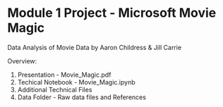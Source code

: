 # Module 1 Project - Microsoft Movie Magic

Data Analysis of Movie Data by Aaron Childress & Jill Carrie

Overview: 
1. Presentation - Movie_Magic.pdf
2. Techical Notebook - Movie_Magic.ipynb
3. Additional Technical Files 
4. Data Folder - Raw data files and References

